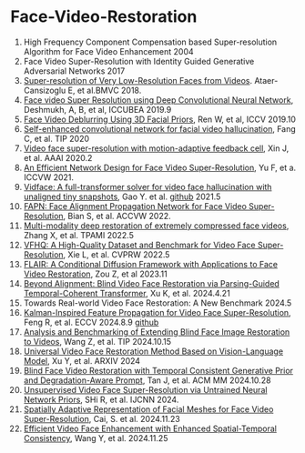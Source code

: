# Face-Video-Restoration

1. High Frequency Component Compensation based Super-resolution Algorithm for Face Video Enhancement 2004
2. Face Video Super-Resolution with Identity Guided Generative Adversarial Networks 2017
3.  [Super-resolution of Very Low-Resolution Faces from Videos]([https://openaccess.thecvf.com/content_cvpr_2018/papers/Yu_Super-Resolving_Very_Low-Resolution_CVPR_2018_paper.pdf](https://bmva-archive.org.uk/bmvc/2018/contents/papers/0157.pdf)). Ataer-Cansizoglu E, et al.BMVC 2018.
4. [Face video Super Resolution using Deep Convolutional Neural Network](https://ieeexplore.ieee.org/document/9128399), Deshmukh, A, B, et al, ICCUBEA 2019.9
5. [Face Video Deblurring Using 3D Facial Priors](https://openaccess.thecvf.com/content_ICCV_2019/html/Ren_Face_Video_Deblurring_Using_3D_Facial_Priors_ICCV_2019_paper.html), Ren W, et al, ICCV 2019.10
6. [Self-enhanced convolutional network for facial video hallucination](https://ieeexplore.ieee.org/document/8920227), Fang C, et al. TIP 2020
7.  [Video face super-resolution with motion-adaptive feedback cell]([https://ieeexplore.ieee.org/abstract/document/10607954](https://arxiv.org/abs/2002.06378)), Xin J, et al. AAAI 2020.2
8.  [An Efficient Network Design for Face Video Super-Resolution](https://openaccess.thecvf.com/content/ICCV2021W/MFR/papers/Yu_An_Efficient_Network_Design_for_Face_Video_Super-Resolution_ICCVW_2021_paper.pdf), Yu F, et a. ICCVW 2021.
9.  [Vidface: A full-transformer solver for video face hallucination with unaligned tiny snapshots](https://arxiv.org/abs/2105.14954), Gao Y. et al. [github](https://github.com/yuangan/VidFace) 2021.5
10. [FAPN: Face Alignment Propagation Network for Face Video Super-Resolution](https://openaccess.thecvf.com/content/ACCV2022W/LLDFA/html/Bian_FAPN_Face_Alignment_Propagation_Network_for_Face_Video_Super-Resolution_ACCVW_2022_paper.html), Bian S, et al. ACCVW 2022.
11.  [Multi-modality deep restoration of extremely compressed face videos](https://ieeexplore.ieee.org/abstract/document/9730053), Zhang X, et al. TPAMI 2022.5
12. [VFHQ: A High-Quality Dataset and Benchmark for Video Face Super-Resolution](https://openaccess.thecvf.com/content/CVPR2022W/NTIRE/html/Xie_VFHQ_A_High-Quality_Dataset_and_Benchmark_for_Video_Face_Super-Resolution_CVPRW_2022_paper.html), Xie L, et al. CVPRW 2022.5
13. [FLAIR: A Conditional Diffusion Framework with Applications to Face Video Restoration](https://arxiv.org/abs/2311.15445), Zou Z, et al 2023.11
14.  [Beyond Alignment: Blind Video Face Restoration via Parsing-Guided Temporal-Coherent Transformer](https://arxiv.org/abs/2404.13640), Xu K, et al. 2024.4.21
15. Towards Real-world Video Face Restoration: A New Benchmark 2024.5
16. [Kalman-Inspired Feature Propagation for Video Face Super-Resolution](https://arxiv.org/abs/2408.05205), Feng R, et al. ECCV 2024.8.9 [github](https://github.com/jnjaby/KEEP)
17. [Analysis and Benchmarking of Extending Blind Face Image Restoration to Videos](https://ieeexplore.ieee.org/abstract/document/10693312), Wang Z, et al. TIP 2024.10.15
18. [Universal Video Face Restoration Method Based on Vision-Language Model](https://openreview.net/forum?id=UeR3inbVZQ), Xu Y, et al. ARXIV 2024
19. [Blind Face Video Restoration with Temporal Consistent Generative Prior and Degradation-Aware Prompt](https://dl.acm.org/doi/10.1145/3664647.3680917), Tan J, et al. ACM MM 2024.10.28
20. [Unsupervised Video Face Super-Resolution via Untrained Neural Network Priors](https://ieeexplore.ieee.org/abstract/document/10650940), SHi R, et al. IJCNN 2024.
21.  [Spatially Adaptive Representation of Facial Meshes for Face Video Super-Resolution](https://papers.ssrn.com/sol3/papers.cfm?abstract_id=5031671), Cai, S. et al. 2024.11.23
22. [Efficient Video Face Enhancement with Enhanced Spatial-Temporal Consistency](https://arxiv.org/html/2411.16468v1), Wang Y, et al. 2024.11.25
